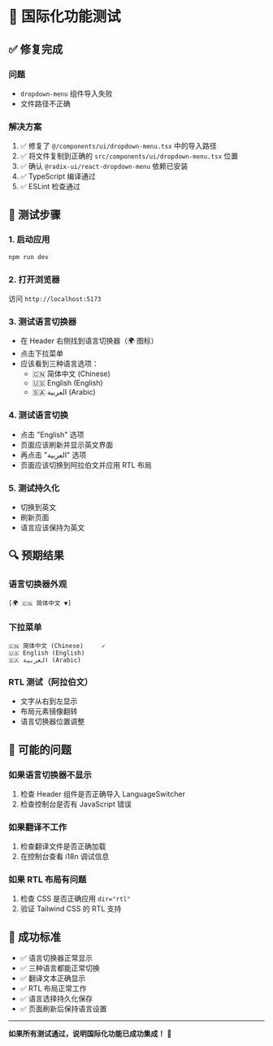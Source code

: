 # 🧪 国际化功能测试

## ✅ 修复完成

### 问题
- `dropdown-menu` 组件导入失败
- 文件路径不正确

### 解决方案
1. ✅ 修复了 `@/components/ui/dropdown-menu.tsx` 中的导入路径
2. ✅ 将文件复制到正确的 `src/components/ui/dropdown-menu.tsx` 位置
3. ✅ 确认 `@radix-ui/react-dropdown-menu` 依赖已安装
4. ✅ TypeScript 编译通过
5. ✅ ESLint 检查通过

## 🧪 测试步骤

### 1. 启动应用
```bash
npm run dev
```

### 2. 打开浏览器
访问 `http://localhost:5173`

### 3. 测试语言切换器
- 在 Header 右侧找到语言切换器（🌍 图标）
- 点击下拉菜单
- 应该看到三种语言选项：
  - 🇨🇳 简体中文 (Chinese)
  - 🇺🇸 English (English)  
  - 🇸🇦 العربية (Arabic)

### 4. 测试语言切换
- 点击 "English" 选项
- 页面应该刷新并显示英文界面
- 再点击 "العربية" 选项
- 页面应该切换到阿拉伯文并应用 RTL 布局

### 5. 测试持久化
- 切换到英文
- 刷新页面
- 语言应该保持为英文

## 🔍 预期结果

### 语言切换器外观
```
[🌍 🇨🇳 简体中文 ▼]
```

### 下拉菜单
```
🇨🇳 简体中文 (Chinese)     ✓
🇺🇸 English (English)
🇸🇦 العربية (Arabic)
```

### RTL 测试（阿拉伯文）
- 文字从右到左显示
- 布局元素镜像翻转
- 语言切换器位置调整

## 🐛 可能的问题

### 如果语言切换器不显示
1. 检查 Header 组件是否正确导入 LanguageSwitcher
2. 检查控制台是否有 JavaScript 错误

### 如果翻译不工作
1. 检查翻译文件是否正确加载
2. 在控制台查看 i18n 调试信息

### 如果 RTL 布局有问题
1. 检查 CSS 是否正确应用 `dir="rtl"`
2. 验证 Tailwind CSS 的 RTL 支持

## 🎯 成功标准

- ✅ 语言切换器正常显示
- ✅ 三种语言都能正常切换
- ✅ 翻译文本正确显示
- ✅ RTL 布局正常工作
- ✅ 语言选择持久化保存
- ✅ 页面刷新后保持语言设置

---

**如果所有测试通过，说明国际化功能已成功集成！** 🎉
